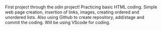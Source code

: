 First project through the odin project! Practicing basic HTML coding. Simple web page creation, insertion of links, images, creating ordered and unordered lists. Also using Github to create repository, add/stage and commit the coding. Will be using VScode for coding.